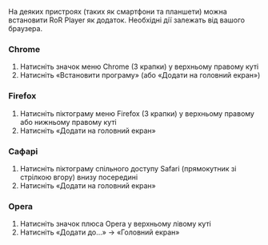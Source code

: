 На деяких пристроях (таких як смартфони та планшети) можна встановити RoR Player
як додаток. Необхідні дії залежать від вашого браузера.

### Chrome

1. Натисніть значок меню Chrome (3 крапки) у верхньому правому куті
2. Натисніть «Встановити програму» (або «Додати на головний екран»)

### Firefox

1. Натисніть піктограму меню Firefox (3 крапки) у верхньому правому або нижньому
   правому куті
2. Натисніть «Додати на головний екран»

### Сафарі

1. Натисніть піктограму спільного доступу Safari (прямокутник зі стрілкою вгору)
   внизу посередині
2. Натисніть «Додати на головний екран»

### Opera

1. Натисніть значок плюса Opera у верхньому лівому куті
2. Натисніть «Додати до…» → «Головний екран»
